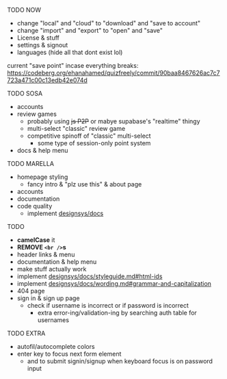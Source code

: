 TODO NOW
 - change "local" and "cloud" to "download" and "save to account"
 - change "import" and "export" to "open" and "save"
 - License & stuff
 - settings & signout
 - languages (hide all that dont exist lol)

current "save point" incase everything breaks: https://codeberg.org/ehanahamed/quizfreely/commit/90baa8467626ac7c7723a471c00c13edb42e074d

TODO SOSA
 - accounts
 - review games
    - probably using ~~js P2P~~ or mabye supabase's "realtime" thingy
    - multi-select "classic" review game
    - competitive spinoff of "classic" multi-select
        - some type of session-only point system
 - docs & help menu

TODO MARELLA
 - homepage styling
    - fancy intro & "plz use this" & about page
 - accounts
 - documentation
 - code quality
    - implement [designsys/docs](https://codeberg.org/ehanahamed/designsys/src/branch/main/docs/)

TODO
 - **camelCase** it
 - **REMOVE `<br />`s**
 - header links & menu
 - documentation & help menu
 - make stuff actually work
 - implement [designsys/docs/styleguide.md#html-ids](https://codeberg.org/ehanahamed/designsys/src/branch/main/docs/styleguide.md#html-ids)
 - implement [designsys/docs/wording.md#grammar-and-capitalization](https://codeberg.org/ehanahamed/designsys/src/branch/main/docs/wording.md#grammar-and-capitalization)
 - 404 page
 - sign in & sign up page
   - check if username is incorrect or if password is incorrect
      - extra error-ing/validation-ing by searching auth table for usernames

TODO EXTRA
 - autofil/autocomplete colors
 - enter key to focus next form element
   - and to submit signin/signup when keyboard focus is on password input
